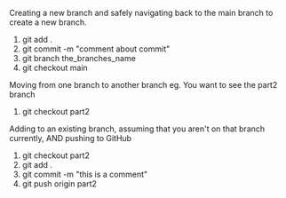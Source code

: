 Creating a new branch and safely navigating back to the main branch to create a new branch.

1. git add .
2. git commit -m "comment about commit"
3. git branch the_branches_name
4. git checkout main

Moving from one branch to another branch
eg. You want to see the part2 branch

1. git checkout part2

Adding to an existing branch, assuming that you aren't on that branch currently, AND pushing to GitHub

1. git checkout part2
2. git add .
3. git commit -m "this is a comment"
4. git push origin part2